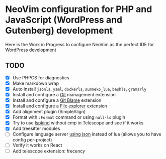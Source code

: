 # NeoVim configuration for PHP and JavaScript (WordPress and Gutenberg) development

Here is the Work in Progress to configure NeoVim as the perfect IDE for WordPress development

## TODO

- [x] Use PHPCS for diagnostics
- [x] Make markdown wrap
- [x] Auto install `jsonls`, `yaml`, `dockerls`, `sumneko_lua`, `bashls`, `gramarly`
- [x] Install and configure a [Git](https://github.com/TimUntersberger/neogit) management extension
- [x] Install and configure a [Git Blame](https://github.com/f-person/git-blame.nvim) extension
- [x] Install and configure a [File explorer](https://github.com/kyazdani42/nvim-tree.lua) extension
- [x] Add alignment plugin (SimpleAlign)
- [x] Format with `:Format` command or using `null-ls` plugin
- [x] Try to use [lspkind](https://github.com/onsails/lspkind-nvim) without cmp in Telescope and see if it works
- [x] Add treesitter modules
- [ ] Configure language server [using json](https://github.com/tamago324/nlsp-settings.nvim) instead of lua (allows you to have config per-project)
- [ ] Verify it works on React
- [ ] Add telescope extension: frecency
